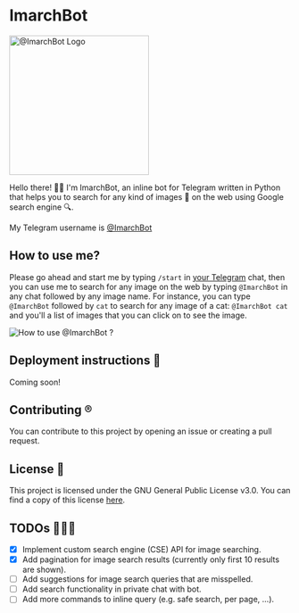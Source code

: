 # ImarchBot 

<img src="https://github.com/Qiamast/ImarchBot/blob/main/assets/ImarchBot-Logo-v3-transprant.png" alt="@ImarchBot Logo" width=250/>

Hello there! 👋🏻 I'm ImarchBot, an inline bot for Telegram written in Python that helps you to search
for any kind of images 🤯 on the web using Google search engine 🔍.

My Telegram username is [@ImarchBot](https://t.me/ImarchBot)

## How to use me?

Please go ahead and start me by typing `/start` in [your Telegram](https://t.me/ImarchBot) chat,
then you can use me to search for any image on the web by typing `@ImarchBot` in any chat followed by
any image name.
For instance, you can type `@ImarchBot` followed by `cat` to search for any image of a cat:
`@ImarchBot cat` and you'll a list of images that you can click on to see the image.

![How to use @ImarchBot ? ](https://github.com/Qiamast/ImarchBot/blob/main/assets/How%20To%20%40Imarchbot%20Work.gif)



## Deployment instructions 🚀

Coming soon!

## Contributing ®️

You can contribute to this project by opening an issue or creating a pull request.

## License 📝

This project is licensed under the GNU General Public License v3.0.
You can find a copy of this license [here](LICENSE).

## TODOs 👨🏻‍💻

- [x] Implement custom search engine (CSE) API for image searching.
- [x] Add pagination for image search results (currently only first 10 results are shown).
- [ ] Add suggestions for image search queries that are misspelled.
- [ ] Add search functionality in private chat with bot.
- [ ] Add more commands to inline query (e.g. safe search, per page, ...).
